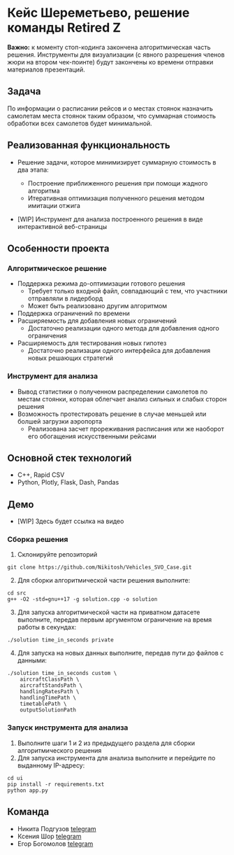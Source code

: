 # Кейс Шереметьево, решение команды Retired Z

**Важно:** к моменту стоп-кодинга закончена алгоритмическая часть решения. Инструменты для 
визуализации (с явного разрешения членов жюри на втором чек-поинте) будут закончены ко времени
отправки материалов презентаций.

## Задача

По информации о расписании рейсов и о местах стоянок назначить самолетам места
стоянок таким образом, что суммарная стоимость обработки всех самолетов будет минимальной. 

## Реализованная функциональность
* Решение задачи, которое минимизирует суммарную стоимость в два этапа: 
  * Построение приближенного решения при помощи жадного алгоритма
  * Итеративная оптимизация полученного решения методом имитации отжига

* [WIP] Инструмент для анализа построенного решения в виде интерактивной веб-страницы

 
## Особенности проекта

### Алгоритмическое решение
* Поддержка режима до-оптимизации готового решения
  * Требует только входной файл, совпадающий с тем, что участники отправляли в лидерборд 
  * Может быть реализовано другим алгоритмом
* Поддержка ограничений по времени
* Расширяемость для добавления новых ограничений
  * Достаточно реализации одного метода для добавления одного ограничения
* Расширяемость для тестирования новых гипотез
  * Достаточно реализации одного интерфейса для добавления новых решающих стратегий

### Инструмент для анализа
* Вывод статистики о полученном распределении самолетов по местам стоянки, которая облегчает анализ сильных и слабых 
сторон решения
* Возможность протестировать решение в случае меньшей или болшей загрузки аэропорта
  * Реализована засчет прореживания расписания или же наоборот его обогащения искусственными рейсами 

## Основной стек технологий

* C++, Rapid CSV
* Python, Plotly, Flask, Dash, Pandas

## Демо
* [WIP] Здесь будет ссылка на видео

### Сборка решения

1. Склонируйте репозиторий  
~~~
git clone https://github.com/Nikitosh/Vehicles_SVO_Case.git
~~~
2. Для сборки алгоритмической части решения выполните:
~~~
cd src
g++ -O2 -std=gnu++17 -g solution.cpp -o solution
~~~
3. Для запуска алгоритмической части на приватном датасете выполните, передав первым аргументом ограничение на время 
работы в секундах:
~~~
./solution time_in_seconds private
~~~
4. Для запуска на новых данных выполните, передав пути до файлов с данными:
~~~
./solution time_in_seconds custom \
	aircraftClassPath \
	aircraftStandsPath \
	handlingRatesPath \
	handlingTimePath \
	timetablePath \
	outputSolutionPath
~~~

### Запуск инструмента для анализа


1. Выполните шаги 1 и 2 из предыдущего раздела для сборки алгоритмического решения 
2. Для запуска инструмента для анализа выполните и перейдите по выданному IP-адресу:
~~~
cd ui
pip install -r requirements.txt
python app.py
~~~

## Команда

* Никита Подгузов [telegram](t.me/Nikitosh)
* Ксения Шор [telegram](t.me/kseniiashor)
* Егор Богомолов [telegram](t.me/ebogomolov)

